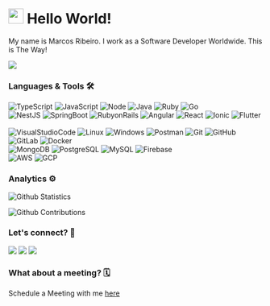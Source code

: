 
<h1><img src="https://emojis.slackmojis.com/emojis/images/1531849430/4246/blob-sunglasses.gif?1531849430" width="30"/> Hello World! </h1>


My name is Marcos Ribeiro. I work as a Software Developer Worldwide. This is The Way!

![](https://media.giphy.com/media/j0eRJzyW7XjMpu1Pqd/giphy.gif)

<!-- ![](http://estruyf-github.azurewebsites.net/api/VisitorHit?user=MarcosRibeiroJesus&repo=MarcosRibeiroJesus&countColorcountColor) -->

### Languages & Tools 🛠  
![TypeScript](https://img.shields.io/badge/-TypeScript-05122A?style=flat&color=green)&nbsp;![JavaScript](https://img.shields.io/badge/-JavaScript-05122A?style=flat&color=green)&nbsp;![Node](https://img.shields.io/badge/-Node-05122A?style=flat&color=green)&nbsp;![Java](https://img.shields.io/badge/-Java-05122A?style=flat&color=green)&nbsp;![Ruby](https://img.shields.io/badge/-Ruby-05122A?style=flat&color=green)&nbsp;![Go](https://img.shields.io/badge/-Go-05122A?style=flat&color=green)&nbsp;    
![NestJS](https://img.shields.io/badge/-NestJS-05122A?style=flat&color=orange)&nbsp;![SpringBoot](https://img.shields.io/badge/-SpringBoot-05122A?style=flat&color=orange)&nbsp;![RubyonRails](https://img.shields.io/badge/-RubyonRails-05122A?style=flat&color=orange)&nbsp;![Angular](https://img.shields.io/badge/-Angular-05122A?style=flat&color=orange)&nbsp;![React](https://img.shields.io/badge/-React-05122A?style=flat&color=orange)&nbsp;![Ionic](https://img.shields.io/badge/-Ionic-05122A?style=flat&color=orange)&nbsp;![Flutter](https://img.shields.io/badge/-Flutter-05122A?style=flat&color=orange)&nbsp;  
![VisualStudioCode](https://img.shields.io/badge/-VisualStudioCode-05122A?style=flat&color=gray)&nbsp;![Linux](https://img.shields.io/badge/-Linux-05122A?style=flat&color=gray)&nbsp;![Windows](https://img.shields.io/badge/-Windows-05122A?style=flat&color=gray)&nbsp;![Postman](https://img.shields.io/badge/-Postman-05122A?style=flat&color=gray)&nbsp;![Git](https://img.shields.io/badge/-Git-05122A?style=flat&color=gray)&nbsp;![GitHub](https://img.shields.io/badge/-GitHub-05122A?style=flat&color=gray)&nbsp;![GitLab](https://img.shields.io/badge/-GitLab-05122A?style=flat&color=gray)&nbsp;![Docker](https://img.shields.io/badge/-Docker-05122A?style=flat&color=gray)&nbsp;  
![MongoDB](https://img.shields.io/badge/-MongoDB-05122A?style=flat&color=yellow)&nbsp;![PostgreSQL](https://img.shields.io/badge/-PostgreSQL-05122A?style=flat&color=yellow)&nbsp;![MySQL](https://img.shields.io/badge/-MySQL-05122A?style=flat&color=yellow)&nbsp;![Firebase](https://img.shields.io/badge/-Firebase-05122A?style=flat&color=yellow)&nbsp;  
![AWS](https://img.shields.io/badge/-AWS-05122A?style=flat&color=blue)&nbsp;![GCP](https://img.shields.io/badge/-GCP-05122A?style=flat&color=blue)&nbsp;  


### Analytics ⚙️
<!-- ![Github Languages](https://github-readme-stats.vercel.app/api/top-langs/?username=MarcosRibeiroJesus&layout=full&count_private=true) -->

![Github Statistics](https://github-readme-stats.vercel.app/api/?username=MarcosRibeiroJesus&count_private=true&show_icons=true)

![Github Contributions](https://github-readme-streak-stats.herokuapp.com/?user=MarcosRibeiroJesus&hide_border=true)

### Let's connect? 🤝

<p align="left">

<a href="https://www.linkedin.com/in/marcosync/"><img src="https://img.shields.io/badge/-LinkedIn-0077B5?style=flat&logo=Linkedin&logoColor=white"/></a>  <a href="https://twitter.com/MarcosRJesus"><img src="https://img.shields.io/badge/-Twitter-%231DA1F2?style=flat&logo=twitter&logoColor=white"/></a>  <a href="https://www.instagram.com/marcosrjesus_official/"><img src="https://img.shields.io/badge/-Instagram-E4405F?style=flat&logo=instagram&logoColor=white"/></a>

</p>

### What about a meeting? 🗓️
Schedule a Meeting with me [here](https://calendly.com/marcos-ribeiro-de-jesus)
